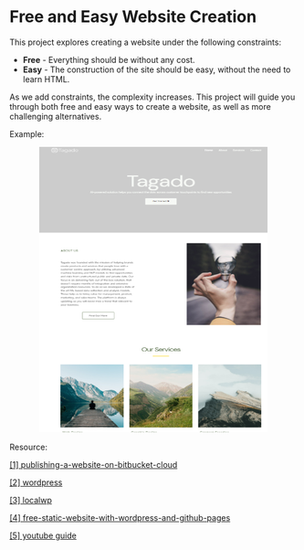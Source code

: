 # Free and Easy Website Creation
This project explores creating a website under the following constraints:

* **Free** - Everything should be without any cost.
* **Easy** - The construction of the site should be easy, without the need to learn HTML.

As we add constraints, the complexity increases. This project will guide you through both free and easy ways to create a website, as well as more challenging alternatives.

Example:
<p align="center">
  <img src="images/website.png" width="400" height="500">
</p>

Resource:

[[1] publishing-a-website-on-bitbucket-cloud ](https://support.atlassian.com/bitbucket-cloud/docs/publishing-a-website-on-bitbucket-cloud/)

[[2] wordpress ](https://wordpress.com/read)

[[3] localwp ](https://localwp.com/)

[[4] free-static-website-with-wordpress-and-github-pages ](https://www.hywel.me/static/site/wordpress/2016/07/17/fast-free-static-website-with-wordpress-and-github-pages.html)

[[5] youtube guide ](https://www.youtube.com/watch?v=yC6ZfIF-R9k&t=451s&ab_channel=TylerMoore)
